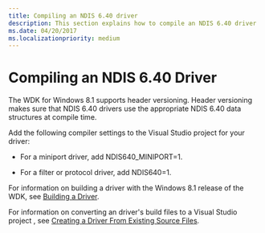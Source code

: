 ```yaml
---
title: Compiling an NDIS 6.40 driver
description: This section explains how to compile an NDIS 6.40 driver
ms.date: 04/20/2017
ms.localizationpriority: medium
---
```


# Compiling an NDIS 6.40 Driver


The WDK for Windows 8.1 supports header versioning. Header versioning makes sure that NDIS 6.40 drivers use the appropriate NDIS 6.40 data structures at compile time.

Add the following compiler settings to the Visual Studio project for your driver:

-   For a miniport driver, add NDIS640\_MINIPORT=1.

-   For a filter or protocol driver, add NDIS640=1.

For information on building a driver with the Windows 8.1 release of the WDK, see [Building a Driver](../develop/building-a-driver.md).

For information on converting an driver's build files to a Visual Studio project , see [Creating a Driver From Existing Source Files](/windows-hardware/drivers).

 


